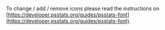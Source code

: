 To change / add / remove icons please read the instructions on [https://developer.psstats.org/guides/psstats-font](https://developer.psstats.org/guides/psstats-font).

